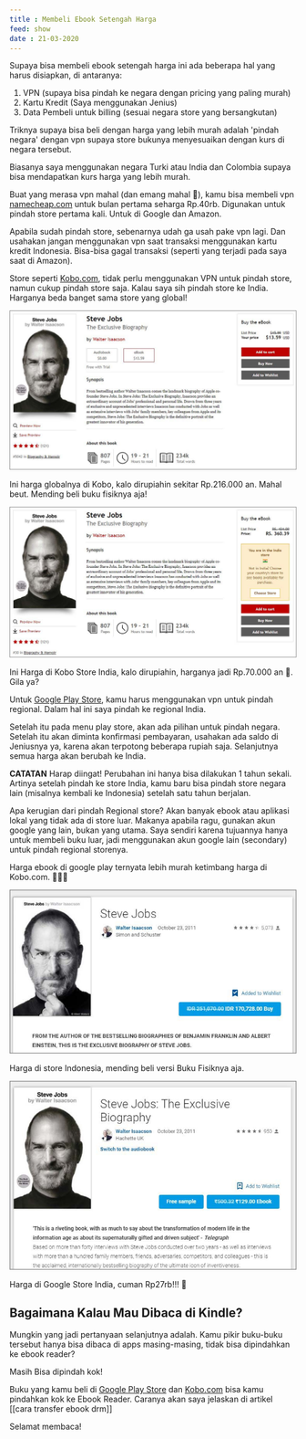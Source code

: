 ```yaml
---
title : Membeli Ebook Setengah Harga
feed: show
date : 21-03-2020
---
```


Supaya bisa membeli ebook setengah harga ini ada beberapa hal yang harus disiapkan, di antaranya:

1.  VPN (supaya bisa pindah ke negara dengan pricing yang paling murah)
2.  Kartu Kredit (Saya menggunakan Jenius)
3.  Data Pembeli untuk billing (sesuai negara store yang bersangkutan)

Triknya supaya bisa beli dengan harga yang lebih murah adalah 'pindah negara' dengan vpn supaya store bukunya menyesuaikan dengan kurs di negara tersebut. 

Biasanya saya menggunakan negara Turki atau India dan Colombia supaya bisa mendapatkan kurs harga yang lebih murah.

Buat yang merasa vpn mahal (dan emang mahal 🙈), kamu bisa membeli vpn [namecheap.com](https://www.namecheap.com/vpn/) untuk bulan pertama seharga Rp.40rb. Digunakan untuk pindah store pertama kali. Untuk di Google dan Amazon. 

Apabila sudah pindah store, sebenarnya udah ga usah pake vpn lagi. Dan usahakan jangan menggunakan vpn saat transaksi menggunakan kartu kredit Indonesia. Bisa-bisa gagal transaksi (seperti yang terjadi pada saya saat di Amazon).

Store seperti [Kobo.com](https://kobo.com/), tidak perlu menggunakan VPN untuk pindah store, namun cukup pindah store saja. Kalau saya sih pindah store ke India. Harganya beda banget sama store yang global!

![](/assets/img/ebook-setengah-harga-001.jpg)

Ini harga globalnya di Kobo, kalo dirupiahin sekitar Rp.216.000 an. Mahal beut. Mending beli buku fisiknya aja!

![](/assets/img/ebook-setengah-harga-002.jpg)

Ini Harga di Kobo Store India, kalo dirupiahin, harganya jadi Rp.70.000 an 🙈. Gila ya?

Untuk [Google Play Store](https://play.google.com/store/books), kamu harus menggunakan vpn untuk pindah regional. Dalam hal ini saya pindah ke regional India. 

Setelah itu pada menu play store, akan ada pilihan untuk pindah negara. Setelah itu akan diminta konfirmasi pembayaran, usahakan ada saldo di Jeniusnya ya, karena akan terpotong beberapa rupiah saja. Selanjutnya semua harga akan berubah ke India.

**CATATAN** Harap diingat! Perubahan ini hanya bisa dilakukan 1 tahun sekali. Artinya setelah pindah ke store India, kamu baru bisa pindah store negara lain (misalnya kembali ke Indonesia) setelah satu tahun berjalan.

Apa kerugian dari pindah Regional store? Akan banyak ebook atau aplikasi lokal yang tidak ada di store luar. Makanya apabila ragu, gunakan akun google yang lain, bukan yang utama. Saya sendiri karena tujuannya hanya untuk membeli buku luar, jadi menggunakan akun google lain (secondary) untuk pindah regional storenya.

Harga ebook di google play ternyata lebih murah ketimbang harga di Kobo.com. 🙈🙈🙈

![](/assets/img/ebook-setengah-harga-003.jpg)

Harga di store Indonesia, mending beli versi Buku Fisiknya aja.

![](/assets/img/ebook-setengah-harga-004.jpg)

Harga di Google Store India, cuman Rp27rb!!! 🙈

## Bagaimana Kalau Mau Dibaca di Kindle?

Mungkin yang jadi pertanyaan selanjutnya adalah. Kamu pikir buku-buku tersebut hanya bisa dibaca di apps masing-masing, tidak bisa dipindahkan ke ebook reader?

Masih Bisa dipindah kok!

Buku yang kamu beli di [Google Play Store](https://play.google.com/store/books) dan [Kobo.com](https://kobo.com/) bisa kamu pindahkan kok ke Ebook Reader. Caranya akan saya jelaskan di artikel [[cara transfer ebook drm]]

Selamat membaca!